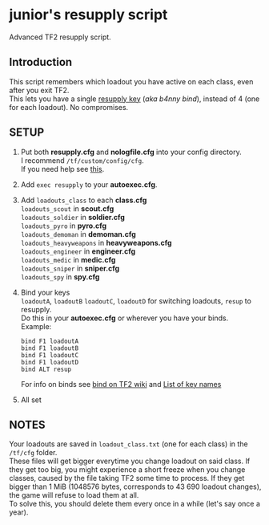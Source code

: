 # junior's resupply script
Advanced TF2 resupply script.

## Introduction

This script remembers which loadout you have active on each class, even after you exit TF2.  
This lets you have a single [resupply key](https://youtu.be/KaWJgQxlp20) (*aka b4nny bind*), instead of 4 (one for each loadout). No compromises.

## SETUP

1. Put both **resupply.cfg** and **nologfile.cfg** into your config directory.  
I recommend `/tf/custom/config/cfg`.  
If you need help see [this](https://www.reddit.com/r/tf2scripthelp/wiki/introduction#wiki_steam_method).

2. Add `exec resupply` to your **autoexec.cfg**.

3. Add `loadouts_class` to each **class.cfg**  
`loadouts_scout` in **scout.cfg**  
`loadouts_soldier` in **soldier.cfg**  
`loadouts_pyro` in **pyro.cfg**  
`loadouts_demoman` in **demoman.cfg**  
`loadouts_heavyweapons` in **heavyweapons.cfg**  
`loadouts_engineer` in **engineer.cfg**  
`loadouts_medic` in **medic.cfg**  
`loadouts_sniper` in **sniper.cfg**  
`loadouts_spy` in **spy.cfg**  

4. Bind your keys  
   `loadoutA`, `loadoutB` `loadoutC`, `loadoutD` for switching loadouts,
   `resup` to resupply.  
   Do this in your **autoexec.cfg** or wherever you have your binds.  
   Example:
   ```
   bind F1 loadoutA
   bind F1 loadoutB
   bind F1 loadoutC
   bind F1 loadoutD
   bind ALT resup
   ```
   For info on binds see [bind on TF2 wiki](https://wiki.teamfortress.com/wiki/Scripting#Bind) and [List of key names](https://wiki.teamfortress.com/wiki/Scripting#List_of_key_names)

5. All set


## NOTES

Your loadouts are saved in `loadout_class.txt` (one for each class) in the `/tf/cfg` folder.  
These files will get bigger everytime you change loadout on said class.
If they get too big, you might experience a short freeze when you change classes, caused by the file taking TF2 some time to process.
If they get bigger than 1 MiB (1048576 bytes, corresponds to 43 690 loadout changes), the game will refuse to load them at all.  
To solve this, you should delete them every once in a while (let's say once a year).
